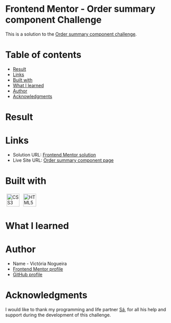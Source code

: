 # Frontend Mentor - Order summary component Challenge

This is a solution to the [Order summary component challenge](https://www.frontendmentor.io/challenges/order-summary-component-QlPmajDUj).

# Table of contents

- [Result](#result)
- [Links](#links)
- [Built with](#built-with)
- [What I learned](#what-i-learned)
- [Author](#author)
- [Acknowledgments](#acknowledgments)

# Result

# Links

- Solution URL: [Frontend Mentor solution](https://www.frontendmentor.io/solutions/order-summary-card-8S86589E-2)
- Live Site URL: [Order summary component page](https://order-summary-card-wheat.vercel.app/)

# Built with

<img src="https://i.ibb.co/bLF1P6n/css-3.png" alt="CSS3" height="40" style="vertical-align:down; margin:4px"></a>
<img src="https://i.ibb.co/Ch4SDLV/html-1.png" alt="HTML5" height="40" style="vertical-align:down; margin:4px"></a>

# What I learned

# Author

- Name - Victória Nogueira
- [Frontend Mentor profile](https://www.frontendmentor.io/profile/victoriamnx)
- [GitHub profile](https://github.com/victoriamnx)

# Acknowledgments

I would like to thank my programming and life partner [Sá](https://github.com/Poowerllz), for all his help and support during the development of this challenge.
